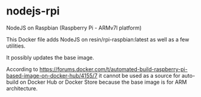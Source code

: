 # nodejs-rpi
NodeJS on Raspbian (Raspberry Pi - ARMv7l platform)

This Docker file adds NodeJS on resin/rpi-raspbian:latest
as well as a few utilities.

It possibly updates the base image.

According to https://forums.docker.com/t/automated-build-raspberry-pi-based-image-on-docker-hub/4155/7
it cannot be used as a source for auto-build on Docker Hub or Docker Store because 
the base image is for ARM architecture.
